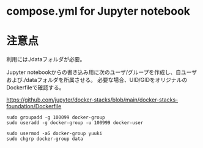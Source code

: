 # compose.yml for Jupyter notebook

# 注意点

利用には./dataフォルダが必要。

Jupyter notebookからの書き込み用に次のユーザ/グループを作成し、自ユーザおよび./dataフォルダを所属させる。
必要な場合、UID/GIDをオリジナルのDockerfileで確認する。

https://github.com/jupyter/docker-stacks/blob/main/docker-stacks-foundation/Dockerfile

```
sudo groupadd -g 100099 docker-group
sudo useradd -g docker-group -u 100999 docker-user

sudo usermod -aG docker-group yuuki
sudo chgrp docker-group data
```

